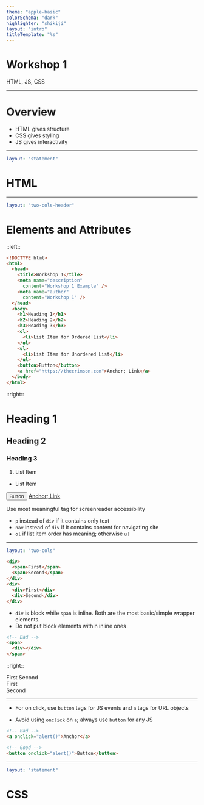 ```yaml
---
theme: "apple-basic"
colorSchema: "dark"
highlighter: "shikiji"
layout: "intro"
titleTemplate: "%s"
---
```


# Workshop 1

HTML, JS, CSS

---

# Overview

- HTML gives structure
- CSS gives styling
- JS gives interactivity

---

```yaml
layout: "statement"
```

# HTML

---

```yaml
layout: "two-cols-header"
```

# Elements and Attributes

::left::

```html
<!DOCTYPE html>
<html>
  <head>
    <title>Workshop 1</tile>
    <meta name="description"
      content="Workshop 1 Example" />
    <meta name="author"
      content="Workshop 1" />
  </head>
  <body>
    <h1>Heading 1</h1>
    <h2>Heading 2</h2>
    <h3>Heading 3</h3>
    <ol>
      <li>List Item for Ordered List</li>
    </ol>
    <ul>
      <li>List Item for Unordered List</li>
    </ul>
    <button>Button</button>
    <a href="https://thecrimson.com">Anchor; Link</a>
  </body>
</html>
```

::right::

<div class="bg-gray-800 px-3 pt-1 pb-3">
  <h1 class="!font-size-6">Heading 1</h1>
  <h2 class="!font-size-5">Heading 2</h2>
  <h3 class="!font-size-5 !color-white">Heading 3</h3>
  <ol class="list-decimal">
    <li class="font-size-4">List Item</li>
  </ol>
  <ul class="!mt-0">
    <li class="font-size-4">List Item</li>
  </ul>
  <button class="block font-size-4">Button</button>
  <a class="font-size-4" href="https://thecrimson.com" target="_blank">Anchor; Link</a>
</div>

Use most meaningful tag for screenreader accessibility

- `p` instead of `div` if it contains only text
- `nav` instead of `div` if it contains content for navigating site
- `ol` if list item order has meaning; otherwise `ul`

---

```yaml
layout: "two-cols"
```

```html
<div>
  <span>First</span>
  <span>Second</span>
</div>
<div>
  <div>First</div>
  <div>Second</div>
</div>
```

- `div` is block while `span` is inline. Both are the most basic/simple wrapper elements.
- Do not put block elements within inline ones

```html
<!-- Bad -->
<span>
  <div></div>
</span>
```

::right::

<div class="bg-gray p-4">
  <span class="bg-red">First</span>
  <span class="bg-green">Second</span>
</div>
<div class="bg-gray p-4">
  <div class="bg-red">First</div>
  <div class="bg-green">Second</div>
</div>

---

- For on click, use `button` tags for JS events and `a` tags for URL objects

- Avoid using `onclick` on `a`; always use `button` for any JS

```html
<!-- Bad -->
<a onclick="alert()">Anchor</a>

<!-- Good -->
<button onclick="alert()">Button</button>
```

---

```yaml
layout: "statement"
```

# CSS
